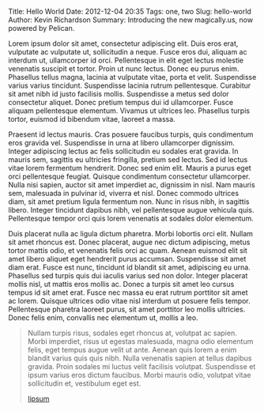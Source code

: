 Title: Hello World
Date: 2012-12-04 20:35
Tags: one, two
Slug: hello-world
Author: Kevin Richardson
Summary: Introducing the new magically.us, now powered by Pelican.

Lorem ipsum dolor sit amet, consectetur adipiscing elit. Duis eros erat, vulputate ac vulputate ut, sollicitudin a neque. Fusce eros dui, aliquam ac interdum ut, ullamcorper id orci. Pellentesque in elit eget lectus molestie venenatis suscipit et tortor. Proin ut nunc lectus. Donec eu purus enim. Phasellus tellus magna, lacinia at vulputate vitae, porta et velit. Suspendisse varius varius tincidunt. Suspendisse lacinia rutrum pellentesque. Curabitur sit amet nibh id justo facilisis mollis. Suspendisse a metus sed dolor consectetur aliquet. Donec pretium tempus dui id ullamcorper. Fusce aliquam pellentesque elementum. Vivamus ut ultrices leo. Phasellus turpis tortor, euismod id bibendum vitae, laoreet a massa.

Praesent id lectus mauris. Cras posuere faucibus turpis, quis condimentum eros gravida vel. Suspendisse in urna at libero ullamcorper dignissim. Integer adipiscing lectus ac felis sollicitudin eu sodales erat gravida. In mauris sem, sagittis eu ultricies fringilla, pretium sed lectus. Sed id lectus vitae lorem fermentum hendrerit. Donec sed enim elit. Mauris a purus eget orci pellentesque feugiat. Quisque condimentum consectetur ullamcorper. Nulla nisi sapien, auctor sit amet imperdiet ac, dignissim in nisl. Nam mauris sem, malesuada in pulvinar id, viverra et nisl. Donec commodo ultrices diam, sit amet pretium ligula fermentum non. Nunc in risus nibh, in sagittis libero. Integer tincidunt dapibus nibh, vel pellentesque augue vehicula quis. Pellentesque tempor orci quis lorem venenatis at sodales dolor elementum.

Duis placerat nulla ac ligula dictum pharetra. Morbi lobortis orci elit. Nullam sit amet rhoncus est. Donec placerat, augue nec dictum adipiscing, metus tortor mattis odio, et venenatis felis orci ac quam. Aenean euismod elit sit amet libero aliquet eget hendrerit purus accumsan. Suspendisse sit amet diam erat. Fusce est nunc, tincidunt id blandit sit amet, adipiscing eu urna. Phasellus sed turpis quis dui iaculis varius sed non dolor. Integer placerat mollis nisl, ut mattis eros mollis ac. Donec a turpis sit amet leo cursus tempus id sit amet erat. Fusce nec massa eu erat rutrum porttitor sit amet ac lorem. Quisque ultrices odio vitae nisl interdum ut posuere felis tempor. Pellentesque pharetra laoreet purus, sit amet porttitor leo mollis ultricies. Donec felis enim, convallis nec elementum ut, mollis a leo.

> Nullam turpis risus, sodales eget rhoncus at, volutpat ac sapien. Morbi imperdiet, risus ut egestas malesuada, magna odio elementum felis, eget tempus augue velit ut ante. Aenean quis lorem a enim blandit varius quis quis nibh. Nulla venenatis sapien at tellus dapibus gravida. Proin sodales mi luctus velit facilisis volutpat. Suspendisse et ipsum varius eros dictum faucibus. Morbi mauris odio, volutpat vitae sollicitudin et, vestibulum eget est.  
>  
> <a href="http://lipsum.com" class="href">lipsum</a>